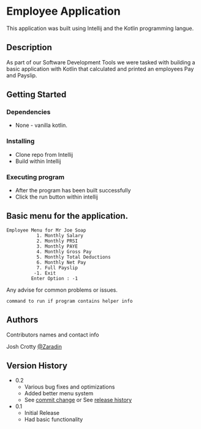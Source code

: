 # Employee Application

This application was built using Intellij and the Kotlin programming langue.

## Description

As part of our Software Development Tools we were tasked with building a basic application with Kotlin that calculated and printed
an employees Pay and Payslip.

## Getting Started

### Dependencies

* None - vanilla kotlin.

### Installing

* Clone repo from Intellij
* Build within Intellij

### Executing program

* After the program has been built successfully
* Click the run button within intellij

## Basic menu for the application.
```
Employee Menu for Mr Joe Soap
           1. Monthly Salary
           2. Monthly PRSI
           3. Monthly PAYE
           4. Monthly Gross Pay
           5. Monthly Total Deductions
           6. Monthly Net Pay
           7. Full Payslip
          -1. Exit
         Enter Option : -1
```



Any advise for common problems or issues.
```
command to run if program contains helper info
```

## Authors

Contributors names and contact info

Josh Crotty
[@Zaradin](https://github.com/Zaradin)

## Version History

* 0.2
  * Various bug fixes and optimizations
  * Added better menu system
  * See [commit change]() or See [release history]()
* 0.1
  * Initial Release
  * Had basic functionality
